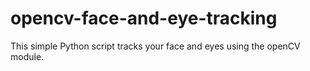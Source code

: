 # opencv-face-and-eye-tracking
This simple Python script tracks your face and eyes using the openCV module.
